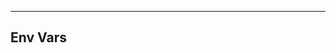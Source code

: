 <!-- Space: TerraformGrafanaDashboard -->
<!-- Parent: Project -->
<!-- Title: Project Env Vars -->

<!-- Label: TerraformGrafanaDashboard -->
<!-- Label: Project -->
<!-- Label: Env Vars -->
<!-- Include: docs/disclaimer.md -->
<!-- Include: ac:toc -->

---

## Env Vars

